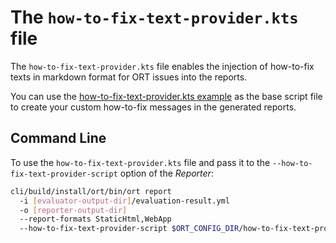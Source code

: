 # The `how-to-fix-text-provider.kts` file

The `how-to-fix-text-provider.kts` file enables the injection of how-to-fix texts in markdown format for ORT issues
into the reports.

You can use the [how-to-fix-text-provider.kts example](../examples/how-to-fix-text-provider.kts) as the base script file
to create your custom how-to-fix messages in the generated reports.

## Command Line

To use the `how-to-fix-text-provider.kts` file and pass it to the `--how-to-fix-text-provider-script` option of the
_Reporter_:

```bash
cli/build/install/ort/bin/ort report
  -i [evaluator-output-dir]/evaluation-result.yml
  -o [reporter-output-dir]
  --report-formats StaticHtml,WebApp
  --how-to-fix-text-provider-script $ORT_CONFIG_DIR/how-to-fix-text-provider.kts
```

